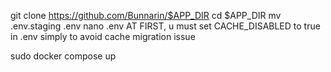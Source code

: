 git clone https://github.com/Bunnarin/$APP_DIR
cd $APP_DIR
mv .env.staging .env
nano .env
AT FIRST, u must set CACHE_DISABLED to true in .env simply to avoid cache migration issue

sudo docker compose up